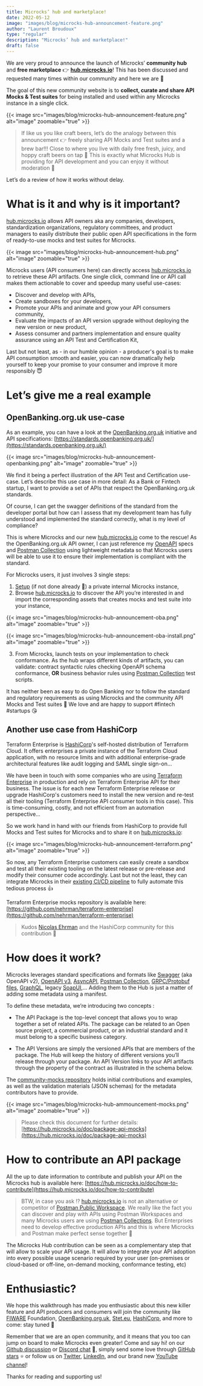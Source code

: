```yaml
---
title: Microcks’ hub and marketplace!
date: 2022-05-12
image: "images/blog/microcks-hub-announcement-feature.png"
author: "Laurent Broudoux"
type: "regular"
description: "Microcks’ hub and marketplace!"
draft: false
---
```


We are very proud to announce the launch of Microcks’ **community hub** and **free marketplace** 👉 **[hub.microcks.io](https://hub.microcks.io/)**! This has been discussed and requested many times within our community and here we are 🙌 

The goal of this new community website is to **collect, curate and share API Mocks & Test suites** for being installed and used within any Microcks instance in a single click.

{{< image src="images/blog/microcks-hub-announcement-feature.png" alt="image" zoomable="true" >}}

> If like us you like craft beers, let’s do the analogy between this announcement 👉 freely sharing API Mocks and Test suites and a brew bar!!! Close to where you live with daily free fresh, juicy, and hoppy craft beers on tap 🤩 This is exactly what Microcks Hub is providing for API development and you can enjoy it without moderation 🎉

Let’s do a review of how it works without delay.

# What is it and why is it important?

[hub.microcks.io](https://hub.microcks.io/) allows API owners aka any companies, developers, standardization organizations, regulatory committees, and product managers to easily distribute their public open API specifications in the form of ready-to-use mocks and test suites for Microcks.

{{< image src="images/blog/microcks-hub-announcement-hub.png" alt="image" zoomable="true" >}}

Microcks users (API consumers here) can directly access [hub.microcks.io](https://hub.microcks.io/) to retrieve these API artifacts. One single click, command line or API call makes them actionable to cover and speedup many useful use-cases:

* Discover and develop with APIs,
* Create sandboxes for your developers,
* Promote your APIs and animate and grow your API consumers community,
* Evaluate the impacts of an API version upgrade without deploying the new version or new product,
* Assess consumer and partners implementation and ensure quality assurance using an API Test and Certification Kit,

Last but not least, as - in our humble opinion - a producer's goal is to make API consumption smooth and easier, you can now dramatically help yourself to keep your promise to your consumer and improve it more responsibly  😇


# Let’s give me a real example


## OpenBanking.org.uk use-case

As an example, you can have a look at the [OpenBanking.org.uk](https://www.openbanking.org.uk/) initiative and API specifications: [https://standards.openbanking.org.uk/](https://standards.openbanking.org.uk/)

{{< image src="images/blog/microcks-hub-announcement-openbanking.png" alt="image" zoomable="true" >}}

We find it being a perfect illustration of  the API Test and Certification use-case. Let’s describe this use case in more detail: As a Bank or Fintech startup, I want to provide a set of APIs that respect the OpenBanking.org.uk standards. 

Of course, I can get the swagger definitions of the standard from the developer portal but how can I assess that my development team has fully understood and implemented the standard correctly, what is my level of compliance?

This is where Microcks and our new [hub.microcks.io](https://hub.microcks.io) come to the rescue! As the OpenBanking.org.uk API owner, I can just reference my [OpenAPI](https://www.openapis.org/) specs and [Postman Collection](https://www.postman.com/collection/) using lightweight metadata so that Microcks users will be able to use it to ensure their implementation is compliant with the standard. 

For Microcks users, it just involves 3 single steps:

1. [Setup](https://microcks.io/documentation/guides/installation/) (if not done already 🥇) a private internal Microcks instance,
2. Browse [hub.microcks.io](https://hub.microcks.io) to discover the API you’re interested in and import the corresponding assets that creates mocks and test suite into your instance,

{{< image src="images/blog/microcks-hub-announcement-oba.png" alt="image" zoomable="true" >}}

{{< image src="images/blog/microcks-hub-announcement-oba-install.png" alt="image" zoomable="true" >}}

3. From Microcks, launch tests on your implementation to check conformance. As the hub wraps different kinds of artifacts, you can validate: contract syntactic rules checking OpenAPI schema conformance,
**OR**
business behavior rules using [Postman Collection](https://microcks.io/documentation/using/postman/) test scripts.

It has neither been as easy to do Open Banking nor to follow the standard and regulatory requirements as using Microcks and the community API Mocks and Test suites 🚀 We love and are happy to support #fintech #startups 😘

## Another use case from HashiCorp

Terraform Enterprise is [HashiCorp](https://www.hashicorp.com/)'s self-hosted distribution of Terraform Cloud. It offers enterprises a private instance of the Terraform Cloud application, with no resource limits and with additional enterprise-grade architectural features like audit logging and SAML single sign-on…

We have been in touch with some companies who are using [Terraform Enterprise](https://www.hashicorp.com/products/terraform) in production and rely on Terraform Enterprise API for their business. The issue is for each new Terraform Enterprise release or upgrade HashiCorp's customers need to install the new version and re-test all their tooling (Terraform Enterprise API consumer tools in this case). This is time-consuming, costly, and not efficient from an automation perspective… 

So we work hand in hand with our friends from HashiCorp to provide full Mocks and Test suites for Microcks and to share it on [hub.microcks.io](https://hub.microcks.io/package/terraform.io/api/terraform-enterprise.2.0):


{{< image src="images/blog/microcks-hub-announcement-terraform.png" alt="image" zoomable="true" >}}

So now, any Terraform Enterprise customers can easily create a sandbox and test all their existing tooling on the latest release or pre-release and modify their consumer code accordingly. Last but not the least, they can integrate Microcks in their [existing CI/CD pipeline](https://microcks.io/documentation/automating/) to fully automate this tedious process 👍

Terraform Enterprise mocks repository is available here: [https://github.com/nehrman/terraform-enterprise](https://github.com/nehrman/terraform-enterprise)

> Kudos [Nicolas Ehrman](https://fr.linkedin.com/in/nicolas-ehrman-629b8910) and the HashiCorp community for this contribution 👏

# How does it work?

Microcks leverages standard specifications and formats like [Swagger](https://microcks.io/documentation/references/artifacts/swagger-conventions/) (aka OpenAPI v2), [OpenAPI v3](https://microcks.io/documentation/references/artifacts/openapi-conventions/), [AsyncAPI](https://microcks.io/documentation/references/artifacts/asyncapi-conventions/), [Postman Collection](https://microcks.io/documentation/references/artifacts/postman-conventions/), [GRPC/Protobuf files](https://microcks.io/documentation/references/artifacts/grpc-conventions/), [GraphQL](https://microcks.io/documentation/references/artifacts/graphql-conventions/), legacy [SoapUI](https://microcks.io/documentation/references/artifacts/soapui-conventions/),... Adding them to the Hub is just a matter of adding some metadata using a manifest.

To define these metadata, we’re introducing two concepts :

* The API Package is the top-level concept that allows you to wrap together a set of related APIs. The package can be related to an Open source project, a commercial product, or an industrial standard and it must belong to a specific business category.

* The API Versions are simply the versioned APIs that are members of the package. The Hub will keep the history of different versions you’ll release through your package. An API Version links to your API artifacts through the property of the contract as illustrated in the schema below.

The [community-mocks repository](https://github.com/microcks/community-mocks) holds initial contributions and examples, as well as the validation materials (JSON schemas) for the metadata contributors have to provide.

{{< image src="images/blog/microcks-hub-ammouncement-mocks.png" alt="image" zoomable="true" >}}

> Please check this document for further details: [https://hub.microcks.io/doc/package-api-mocks](https://hub.microcks.io/doc/package-api-mocks) 

# How to contribute an API package

All the up to date information to contribute and publish your API on the Microcks hub is available here: [https://hub.microcks.io/doc/how-to-contribute](https://hub.microcks.io/doc/how-to-contribute)

> BTW, in case you ask ⁉️ [hub.microcks.io](https://hub.microcks.io/) is not an alternative or competitor of [Postman Public Workspace](https://www.postman.com/postman/workspace/postman-public-workspace/overview). We really like the fact you can discover and play with APIs using Postman Workspaces and many Microcks users are using [Postman Collections](https://microcks.io/documentation/references/artifacts/postman-conventions/). But Enterprises need to develop effective production APIs and this is where Microcks and Postman make perfect sense together 🤝 

The Microcks Hub contribution can be seen as a complementary step that will allow to scale your API usage. It will allow to integrate your API adoption into every possible usage scenario required by your user (on-premises or cloud-based or off-line, on-demand mocking, conformance testing, etc)

# Enthusiastic?

We hope this walkthrough has made you enthusiastic about this new killer feature and API producers and consumers will join the community like [FIWARE](https://www.fiware.org/) Foundation, [OpenBanking.org.uk](https://www.openbanking.org.uk/), [Stet.eu](https://www.stet.eu/), [HashiCorp](https://www.hashicorp.com/), and more to come: stay tuned 📢

Remember that we are an open community, and it means that you too can jump on board to make Microcks even greater! Come and say hi! on our [Github discussion](https://github.com/microcks/microcks/discussions) or [Discord chat](https://microcks.io/discord-invite/) 🐙, simply send some love through [GitHub stars](https://github.com/microcks/microcks) ⭐️ or follow us on [Twitter](https://twitter.com/microcksio), [LinkedIn](https://www.linkedin.com/company/microcks/), and our brand new [YouTube channel](https://www.youtube.com/c/Microcks)!

Thanks for reading and supporting us! 

